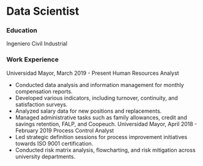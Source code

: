 # Data Scientist

### Education
Ingeniero Civil Industrial

### Work Experience
Universidad Mayor, March 2019 - Present
Human Resources Analyst
- Conducted data analysis and information management for monthly compensation reports.
- Developed various indicators, including turnover, continuity, and satisfaction surveys.
- Analyzed salary data for new positions and replacements.
- Managed administrative tasks such as family allowances, credit and savings retention, FALP, and Coopeuch.
Universidad Mayor, April 2018 - February 2019
Process Control Analyst
- Led strategic definition sessions for process improvement initiatives towards ISO 9001 certification.
- Conducted risk matrix analysis, flowcharting, and risk mitigation across university departments.

